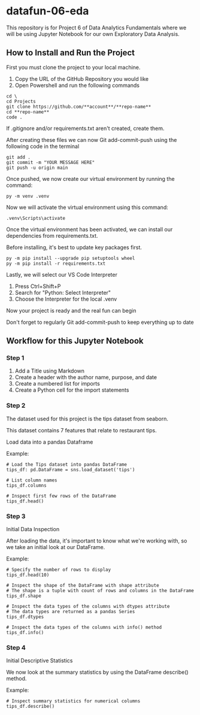 # datafun-06-eda

This repository is for Project 6 of Data Analytics Fundamentals where we will be using Jupyter Notebook for our own Exploratory Data Analysis.

## How to Install and Run the Project

First you must clone the project to your local machine.

1. Copy the URL of the GitHub Repository you would like
2. Open Powershell and run the following commands

```shell
cd \
cd Projects
git clone https://github.com/**account**/**repo-name**
cd **repo-name**
code . 
```

If .gitignore and/or requirements.txt aren't created, create them.

After creating these files we can now Git add-commit-push using the following code in the terminal

```shell
git add . 
git commit -m "YOUR MESSAGE HERE"
git push -u origin main
```

Once pushed, we now create our virtual environment by running the command:

```shell
py -m venv .venv
```

Now we will activate the virtual environment using this command:

```shell
.venv\Scripts\activate
```

Once the virtual environment has been activated, we can install our dependencies from requirements.txt.

Before installing, it's best to update key packages first.

```shell
py -m pip install --upgrade pip setuptools wheel
py -m pip install -r requirements.txt
```

Lastly, we will select our VS Code Interpreter

1. Press Ctrl+Shift+P
2. Search for "Python: Select Interpreter"
3. Choose the Interpreter for the local .venv 

Now your project is ready and the real fun can begin

Don't forget to regularly Git add-commit-push to keep everything up to date

## Workflow for this Jupyter Notebook

### Step 1

1. Add a Title using Markdown
2. Create a header with the author name, purpose, and date
3. Create a numbered list for imports 
4. Create a Python cell for the import statements

### Step 2

The dataset used for this project is the tips dataset from seaborn.

This dataset contains 7 features that relate to restaurant tips.

Load data into a pandas Dataframe

Example:

```shell
# Load the Tips dataset into pandas DataFrame
tips_df: pd.DataFrame = sns.load_dataset('tips')

# List column names
tips_df.columns

# Inspect first few rows of the DataFrame
tips_df.head()
```

### Step 3

Initial Data Inspection

After loading the data, it's important to know what we're working with, so we take an initial look at our DataFrame.

Example:

```shell
# Specify the number of rows to display
tips_df.head(10)

# Inspect the shape of the DataFrame with shape attribute
# The shape is a tuple with count of rows and columns in the DataFrame
tips_df.shape

# Inspect the data types of the columns with dtypes attribute
# The data types are returned as a pandas Series
tips_df.dtypes

# Inspect the data types of the columns with info() method
tips_df.info()
```

### Step 4

Initial Descriptive Statistics

We now look at the summary statistics by using the DataFrame describe() method.

Example:

```shell
# Inspect summary statistics for numerical columns
tips_df.describe()
```
